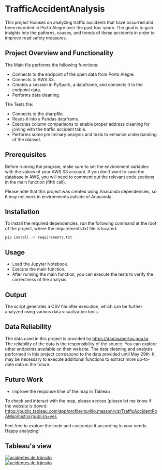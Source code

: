# TrafficAccidentAnalysis
This project focuses on analyzing traffic accidents that have occurred and been recorded in Porto Alegre over the past four years. The goal is to gain insights into the patterns, causes, and trends of these accidents in order to improve road safety measures.

## Project Overview and Functionality
The Main file performs the following functions:

- Connects to the endpoint of the open data from Porto Alegre.
- Connects to AWS S3.
- Creates a session in PySpark, a dataframe, and connects it to the endpoint data.
- Performs data cleaning.

The Tests file:

- Connects to the sharpfile.
- Reads it into a Pandas dataframe.
- Executes column comparisons to enable proper address cleaning for joining with the traffic accident table.
- Performs some preliminary analysis and tests to enhance understanding of the dataset.

## Prerequisites
Before running the program, make sure to set the environment variables with the values of your AWS S3 account. If you don't want to save the database in AWS, you will need to comment out the relevant code sections in the main function (fifth cell).

Please note that this project was created using Anaconda dependencies, so it may not work in environments outside of Anaconda.

## Installation
To install the required dependencies, run the following command at the root of the project, where the requirements.txt file is located:

```pip install -r requirements.txt```

## Usage
- Load the Jupyter Notebook.
- Execute the main function.
- After running the main function, you can execute the tests to verify the correctness of the analysis.

## Output
The script generates a CSV file after execution, which can be further analyzed using various data visualization tools.

## Data Reliability
The data used in this project is provided by https://dadosabertos.poa.br. The reliability of the data is the responsibility of the source. You can explore other endpoints available on their website.
The data cleaning and analysis performed in this project correspond to the data provided until May 29th. It may be necessary to execute additional functions to extract more up-to-date data in the future.

## Future Work
- Improve the response time of the map in Tableau

To check and interact with the map, please access (please let me know if the website is down):
https://public.tableau.com/app/profile/murillo.masson/viz/TrafficAccidentPoAMap/histria?publish=yes

Feel free to explore the code and customize it according to your needs. Happy analyzing!

## Tableau's view
<div class='tableauPlaceholder' id='viz1685554264092' style='position: relative'><noscript><a href='#'><img alt='acidentes de trânsito ' src='https:&#47;&#47;public.tableau.com&#47;static&#47;images&#47;Tr&#47;TrafficAccidentPoAMap&#47;histria&#47;1_rss.png' style='border: none' /></a></noscript><object class='tableauViz'  style='display:none;'><param name='host_url' value='https%3A%2F%2Fpublic.tableau.com%2F' /> <param name='embed_code_version' value='3' /> <param name='site_root' value='' /><param name='name' value='TrafficAccidentPoAMap&#47;histria' /><param name='tabs' value='no' /><param name='toolbar' value='yes' /><param name='static_image' value='https:&#47;&#47;public.tableau.com&#47;static&#47;images&#47;Tr&#47;TrafficAccidentPoAMap&#47;histria&#47;1.png' /> <param name='animate_transition' value='yes' /><param name='display_static_image' value='yes' /><param name='display_spinner' value='yes' /><param name='display_overlay' value='yes' /><param name='display_count' value='yes' /><param name='language' value='pt-BR' /><param name='filter' value='publish=yes' /></object></div>

<div class='tableauPlaceholder' id='viz1685554301694' style='position: relative'><noscript><a href='#'><img alt='acidentes de trânsito ' src='https:&#47;&#47;public.tableau.com&#47;static&#47;images&#47;YX&#47;YXZ76MXZP&#47;1_rss.png' style='border: none' /></a></noscript><object class='tableauViz'  style='display:none;'><param name='host_url' value='https%3A%2F%2Fpublic.tableau.com%2F' /> <param name='embed_code_version' value='3' /> <param name='path' value='shared&#47;YXZ76MXZP' /> <param name='toolbar' value='yes' /><param name='static_image' value='https:&#47;&#47;public.tableau.com&#47;static&#47;images&#47;YX&#47;YXZ76MXZP&#47;1.png' /> <param name='animate_transition' value='yes' /><param name='display_static_image' value='yes' /><param name='display_spinner' value='yes' /><param name='display_overlay' value='yes' /><param name='display_count' value='yes' /><param name='language' value='pt-BR' /><param name='filter' value='publish=yes' /></object></div>                
